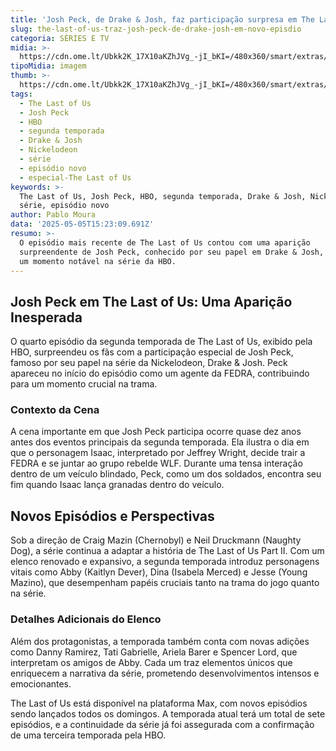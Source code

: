 ```yaml
---
title: 'Josh Peck, de Drake & Josh, faz participação surpresa em The Last of Us'
slug: the-last-of-us-traz-josh-peck-de-drake-josh-em-novo-episdio
categoria: SÉRIES E TV
midia: >-
  https://cdn.ome.lt/Ubkk2K_17X10aKZhJVg_-jI_bKI=/480x360/smart/extras/conteudos/omelete_THUMB_-_2025-05-05T112656.678.png
tipoMidia: imagem
thumb: >-
  https://cdn.ome.lt/Ubkk2K_17X10aKZhJVg_-jI_bKI=/480x360/smart/extras/conteudos/omelete_THUMB_-_2025-05-05T112656.678.png
tags:
  - The Last of Us
  - Josh Peck
  - HBO
  - segunda temporada
  - Drake & Josh
  - Nickelodeon
  - série
  - episódio novo
  - especial-The Last of Us
keywords: >-
  The Last of Us, Josh Peck, HBO, segunda temporada, Drake & Josh, Nickelodeon,
  série, episódio novo
author: Pablo Moura
data: '2025-05-05T15:23:09.691Z'
resumo: >-
  O episódio mais recente de The Last of Us contou com uma aparição
  surpreendente de Josh Peck, conhecido por seu papel em Drake & Josh, marcando
  um momento notável na série da HBO.
---
```


## Josh Peck em The Last of Us: Uma Aparição Inesperada

O quarto episódio da segunda temporada de The Last of Us, exibido pela HBO, surpreendeu os fãs com a participação especial de Josh Peck, famoso por seu papel na série da Nickelodeon, Drake & Josh. Peck apareceu no início do episódio como um agente da FEDRA, contribuindo para um momento crucial na trama.

### Contexto da Cena

A cena importante em que Josh Peck participa ocorre quase dez anos antes dos eventos principais da segunda temporada. Ela ilustra o dia em que o personagem Isaac, interpretado por Jeffrey Wright, decide trair a FEDRA e se juntar ao grupo rebelde WLF. Durante uma tensa interação dentro de um veículo blindado, Peck, como um dos soldados, encontra seu fim quando Isaac lança granadas dentro do veículo.

## Novos Episódios e Perspectivas

Sob a direção de Craig Mazin (Chernobyl) e Neil Druckmann (Naughty Dog), a série continua a adaptar a história de The Last of Us Part II. Com um elenco renovado e expansivo, a segunda temporada introduz personagens vitais como Abby (Kaitlyn Dever), Dina (Isabela Merced) e Jesse (Young Mazino), que desempenham papéis cruciais tanto na trama do jogo quanto na série.

### Detalhes Adicionais do Elenco

Além dos protagonistas, a temporada também conta com novas adições como Danny Ramirez, Tati Gabrielle, Ariela Barer e Spencer Lord, que interpretam os amigos de Abby. Cada um traz elementos únicos que enriquecem a narrativa da série, prometendo desenvolvimentos intensos e emocionantes.

The Last of Us está disponível na plataforma Max, com novos episódios sendo lançados todos os domingos. A temporada atual terá um total de sete episódios, e a continuidade da série já foi assegurada com a confirmação de uma terceira temporada pela HBO.
